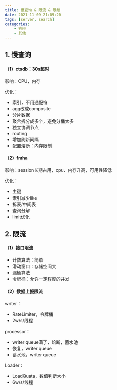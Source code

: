 ```yaml
---
title: 慢查询 & 限流 & 限频
date: 2021-11-09 21:09:20
tags: [server, search]
categories:
	- 答辩
	- 其他
---
```

## 1. 慢查询

#### （1）ctsdb：30s超时
影响：CPU，内存

优化：
- 索引，不用通配符
- agg改成composite
- 分片数据
- 聚合拆分成多个，避免分桶太多
- 独立协调节点
- routing
- 增加刷新间隔
- 配置熔断：内存限制

#### （2）fmha
影响：session长期占用，cpu、内存升高，可用性降低

优化：
- 主键
- 索引减少like
- 拆表/中间表
- 查询分解
- limit优化

## 2. 限流

#### （1）接口限流
- 计数算法：简单
- 滑动窗口：存储空间大
- 漏桶算法
- 令牌桶：允许一定程度的并发

#### （2）数据上报限流

writer：
- RateLimiter，令牌桶
- 2w/s/线程

processor：
- writer queue满了，熔断，蓄水池
- 恢复，writer queue
- 蓄水池，writer queue

Loader：
- LoadQuata，数值判断大小
- 6w/s/线程

